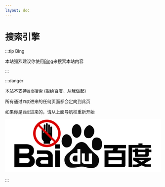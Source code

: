 ```yaml
---
layout: doc
---
```


# 搜索引擎

:::tip Bing

本站强烈建议你使用[Bing](https://www.bing.com)来搜索本站内容

:::

:::danger

本站不支持`百度`搜索 (拒绝百度，从我做起)

所有通过`百度`进来的任何页面都会定向到此页

如果你是`百度`进来的，请从上面导航栏重新开始

![no-baidu](./images/baidu-logo-black-transparent.png)

:::

